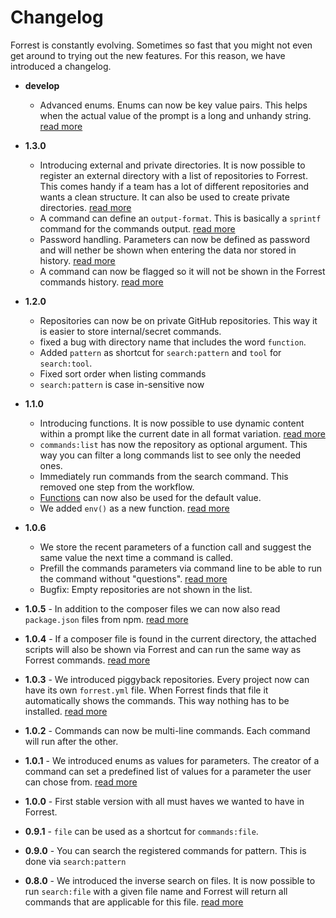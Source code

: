 # Changelog

Forrest is constantly evolving. Sometimes so fast that you might not even get around to trying out the new features. For this reason, we have introduced a changelog.

- **develop**
  - Advanced enums. Enums can now be key value pairs. This helps when the actual value of the prompt is a long and unhandy string. [read more](formats/yaml-format.md#enum--optional-) 


- **1.3.0**
  - Introducing external and private directories. It is now possible to register an external directory with a list of repositories to Forrest. This comes handy if a team has a lot of different repositories and wants a clean structure. It can also be used to create private directories. [read more](directories/directories.mds)
  - A command can define an `output-format`. This is basically a `sprintf` command for the commands output. [read more](formats/yaml-format.md#output-format)
  - Password handling. Parameters can now be defined as password and will nether be shown when entering the data nor stored in history. [read more](formats/yaml-format.md#type--optional-)
  - A command can now be flagged so it will not be shown in the Forrest commands history. [read more](formats/yaml-format.md#parameter) 


- **1.2.0** 
  - Repositories can now be on private GitHub repositories. This way it is easier to store internal/secret commands.  
  - fixed a bug with directory name that includes the word `function`.
  - Added `pattern` as shortcut for `search:pattern` and `tool` for `search:tool`. 
  - Fixed sort order when listing commands
  - `search:pattern` is case in-sensitive now


- **1.1.0**
  - Introducing functions. It is now possible to use dynamic content within a prompt like the current date in all format variation. [read more](commands/enrichment/functions.md)
  - `commands:list` has now the repository as optional argument. This way you can filter a long commands list to see only the needed ones.
  - Immediately run commands from the search command. This removed one step from the workflow.
  - [Functions](commands/enrichment/functions.md) can now also be used for the default value. 
  - We added `env()` as a new function. [read more](commands/enrichment/functions.md)

  
- **1.0.6** 
  - We store the recent parameters of a function call and suggest the same value the next time a command is called.
  - Prefill the commands parameters via command line to be able to run the command without "questions". [read more](commands/commands_run.md)
  - Bugfix: Empty repositories are not shown in the list.


- **1.0.5** - In addition to the composer files we can now also read `package.json` files from npm. [read more](friends.md)


- **1.0.4** - If a composer file is found in the current directory, the attached scripts will also be shown via Forrest and can run the same way as Forrest commands. [read more](friends.md)


- **1.0.3** - We introduced piggyback repositories. Every project now can have its own `forrest.yml` file. When Forrest finds that file it automatically shows the commands. This way nothing has to be installed. [read more](creating-repository.md#piggyback-repository)


- **1.0.2** - Commands can now be multi-line commands. Each command will run after the other.


- **1.0.1** - We introduced enums as values for parameters. The creator of a command can set a predefined list of values for a parameter the user can chose from. [read more](formats/yaml-format.md#the-yaml-repository-format)


- **1.0.0** - First stable version with all must haves we wanted to have in Forrest.


- **0.9.1** - `file` can be used as a shortcut for `commands:file`.


- **0.9.0** - You can search the registered commands for pattern. This is done via `search:pattern`


- **0.8.0** - We introduced the inverse search on files. It is now possible to run `search:file` with a given file name and Forrest will return all commands that are applicable for this file. [read more](commands/search_file.md)
